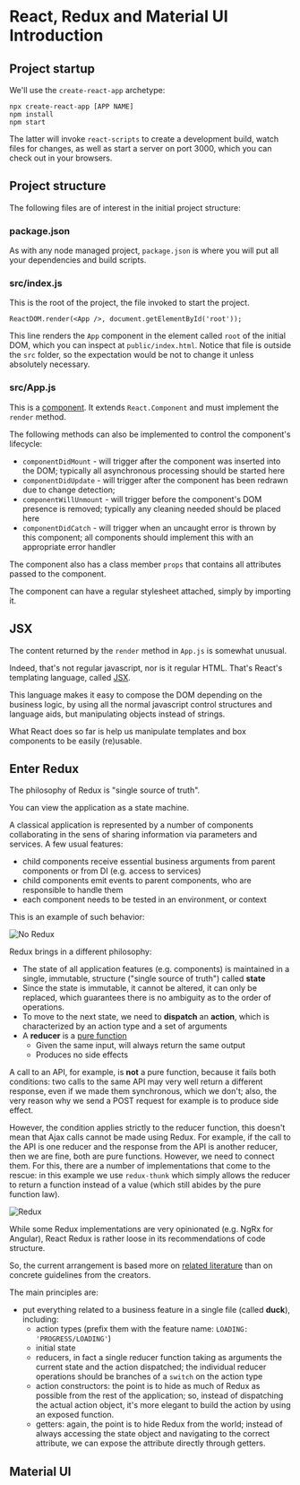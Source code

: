 # React, Redux and Material UI Introduction

## Project startup

We'll use the `create-react-app` archetype:

```
npx create-react-app [APP NAME]
npm install
npm start
```

The latter will invoke `react-scripts` to create a development build, watch files for changes, as well as start a server on port 3000, which you can check out in your browsers.

## Project structure

The following files are of interest in the initial project structure:

### package.json

As with any node managed project, `package.json` is where you will put all your dependencies and build scripts.

### src/index.js

This is the root of the project, the file invoked to start the project. 

```
ReactDOM.render(<App />, document.getElementById('root'));
```

This line renders the `App` component in the element called `root` of the initial DOM, which you can inspect at `public/index.html`. Notice that file is outside the `src` folder, so the expectation would be not to change it unless absolutely necessary.

### src/App.js

This is a [component](https://reactjs.org/docs/react-component.html). It extends `React.Component` and must implement the `render` method.

The following methods can also be implemented to control the component's lifecycle:

- `componentDidMount` - will trigger after the component was inserted into the DOM; typically all asynchronous processing should be started here
- `componentDidUpdate` - will trigger after the component has been redrawn due to change detection; 
- `componentWillUnmount` - will trigger before the component's DOM presence is removed; typically any cleaning needed should be placed here
- `componentDidCatch` - will trigger when an uncaught error is thrown by this component; all components should implement this with an appropriate error handler

The component also has a class member `props` that contains all attributes passed to the component. 

The component can have a regular stylesheet attached, simply by importing it.

## JSX

The content returned by the `render` method in `App.js` is somewhat unusual. 

Indeed, that's not regular javascript, nor is it regular HTML. That's React's templating language, called [JSX](https://reactjs.org/docs/introducing-jsx.html).

This language makes it easy to compose the DOM depending on the business logic, by using all the normal javascript control structures and language aids, but manipulating objects instead of strings.

What React does so far is help us manipulate templates and box components to be easily (re)usable. 

## Enter Redux

The philosophy of Redux is "single source of truth".

You can view the application as a state machine. 

A classical application is represented by a number of components collaborating in the sens of sharing information via parameters and services.
A few usual features:

- child components receive essential business arguments from parent components or from DI (e.g. access to services)
- child components emit events to parent components, who are responsible to handle them
- each component needs to be tested in an environment, or context

This is an example of such behavior:

![No Redux](http://www.plantuml.com/plantuml/proxy?src=https://raw.github.com/deroude/reacttraining/master/uml/no_redux.puml)

Redux brings in a different philosophy:

- The state of all application features (e.g. components) is maintained in a single, immutable, structure ("single source of truth") called __state__
- Since the state is immutable, it cannot be altered, it can only be replaced, which guarantees there is no ambiguity as to the order of operations.
- To move to the next state, we need to __dispatch__ an __action__, which is characterized by an action type and a set of arguments
- A __reducer__ is a [pure function](https://medium.com/javascript-scene/master-the-javascript-interview-what-is-a-pure-function-d1c076bec976)
  - Given the same input, will always return the same output
  - Produces no side effects

A call to an API, for example, is __not__ a pure function, because it fails both conditions: two calls to the same API may very well return a different response, even if we made them synchronous, which we don't; also, the very reason why we send a POST request for example is to produce side effect.

However, the condition applies strictly to the reducer function, this doesn't mean that Ajax calls cannot be made using Redux. For example, if the call to the API is one reducer and the response from the API is another reducer, then we are fine, both are pure functions. However, we need to connect them. For this, there are a number of implementations that come to the rescue: in this example we use `redux-thunk` which simply allows the reducer to return a function instead of a value (which still abides by the pure function law).

![Redux](http://www.plantuml.com/plantuml/proxy?src=https://raw.github.com/deroude/reacttraining/master/uml/redux.puml)

While some Redux implementations are very opinionated (e.g. NgRx for Angular), React Redux is rather loose in its recommendations of code structure.

So, the current arrangement is based more on [related literature](https://hackernoon.com/my-journey-toward-a-maintainable-project-structure-for-react-redux-b05dfd999b5) than on concrete guidelines from the creators.

The main principles are:

- put everything related to a business feature in a single file (called __duck__), including:
  - action types (prefix them with the feature name: `LOADING: 'PROGRESS/LOADING'`)
  - initial state
  - reducers, in fact a single reducer function taking as arguments the current state and the action dispatched; the individual reducer operations should be branches of a `switch` on the action type
  - action constructors: the point is to hide as much of Redux as possible from the rest of the application; so, instead of dispatching the actual action object, it's more elegant to build the action by using an exposed function.
  - getters: again, the point is to hide Redux from the world; instead of always accessing the state object and navigating to the correct attribute, we can expose the attribute directly through getters.

## Material UI

